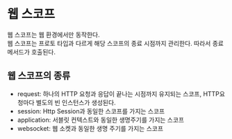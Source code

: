 # 웹 스코프

웹 스코프는 웹 환경에서만 동작한다. </br>
웹 스코프는 프로토 타입과 다르게 해당 스코프의 종료 시점까지 관리한다. 따라서 종료 메서드가 호출된다.

## 웹 스코프의 종류

- request: 하나의 HTTP 요청과 응답이 끝나는 시점까지 유지되는 스코프, HTTP요청마다 별도의 빈 인스턴스가 생성된다.
- session: Http Session과 동일한 스코프를 가지는 스코프
- application: 서블릿 컨텍스트와 동일한 생명주기를 가지는 스코프
- websocket: 웹 소켓과 동일한 생명 주기를 가지는 스코프
